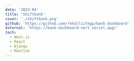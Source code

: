 ```yaml
---
date: '2023-04'
title: 'Shiftbank'
cover: './shiftbank.png'
github: 'https://github.com/rkhalliitkgp/bank-dashboard'
external: 'https://bank-dashboard-vert.vercel.app/'
tech:
  - Next.js
  - React
  - Django
  - Mantine
---
```


<!-- A minimal, dark blue theme for VS Code, Sublime Text, Atom, iTerm, and more. Available on [Visual Studio Marketplace](https://marketplace.visualstudio.com/items?itemName=brittanychiang.halcyon-vscode), [Package Control](https://packagecontrol.io/packages/Halcyon%20Theme), [Atom Package Manager](https://atom.io/themes/halcyon-syntax), and [npm](https://www.npmjs.com/package/hyper-halcyon-theme). -->
